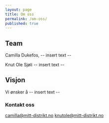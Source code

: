 ```yaml
---
layout: page
title: Om oss
permalink: /om-oss/
published: true
---
```


## Team

Camilla Dukefos, -- insert text -- 

Knut Ole Sjøli -- insert text -- 

## Visjon

Vi ønsker å -- insert text -- 

### Kontakt oss

[camilla@mitt-distrikt.no](mailto:camilla@mitt-distrikt.no)
[knutole@mitt-distrikt.no](mailto:knutole@mitt-distrikt.no)
